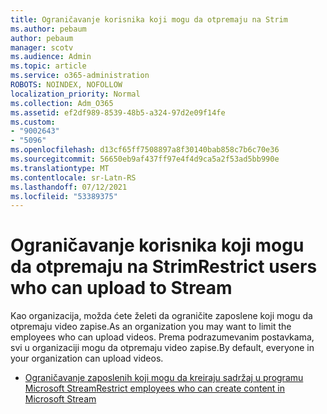 ```yaml
---
title: Ograničavanje korisnika koji mogu da otpremaju na Strim
ms.author: pebaum
author: pebaum
manager: scotv
ms.audience: Admin
ms.topic: article
ms.service: o365-administration
ROBOTS: NOINDEX, NOFOLLOW
localization_priority: Normal
ms.collection: Adm_O365
ms.assetid: ef2df989-8539-48b5-a324-97d2e09f14fe
ms.custom:
- "9002643"
- "5096"
ms.openlocfilehash: d13cf65ff7508897a8f30140bab858c7b6c70e36
ms.sourcegitcommit: 56650eb9af437ff97e4f4d9ca5a2f53ad5bb990e
ms.translationtype: MT
ms.contentlocale: sr-Latn-RS
ms.lasthandoff: 07/12/2021
ms.locfileid: "53389375"
---
```

# <a name="restrict-users-who-can-upload-to-stream"></a><span data-ttu-id="219df-102">Ograničavanje korisnika koji mogu da otpremaju na Strim</span><span class="sxs-lookup"><span data-stu-id="219df-102">Restrict users who can upload to Stream</span></span>

<span data-ttu-id="219df-103">Kao organizacija, možda ćete želeti da ograničite zaposlene koji mogu da otpremaju video zapise.</span><span class="sxs-lookup"><span data-stu-id="219df-103">As an organization you may want to limit the employees who can upload videos.</span></span> <span data-ttu-id="219df-104">Prema podrazumevanim postavkama, svi u organizaciji mogu da otpremaju video zapise.</span><span class="sxs-lookup"><span data-stu-id="219df-104">By default, everyone in your organization can upload videos.</span></span>

- [<span data-ttu-id="219df-105">Ograničavanje zaposlenih koji mogu da kreiraju sadržaj u programu Microsoft Stream</span><span class="sxs-lookup"><span data-stu-id="219df-105">Restrict employees who can create content in Microsoft Stream</span></span>](/stream/restrict-uploaders)
